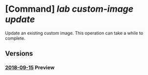 # [Command] _lab custom-image update_

Update an existing custom image. This operation can take a while to complete.

## Versions

### [2018-09-15](/Resources/mgmt-plane/L3N1YnNjcmlwdGlvbnMve30vcmVzb3VyY2Vncm91cHMve30vcHJvdmlkZXJzL21pY3Jvc29mdC5kZXZ0ZXN0bGFiL2xhYnMve30vY3VzdG9taW1hZ2VzL3t9/2018-09-15.xml) **Preview**

<!-- mgmt-plane /subscriptions/{}/resourcegroups/{}/providers/microsoft.devtestlab/labs/{}/customimages/{} 2018-09-15 -->

